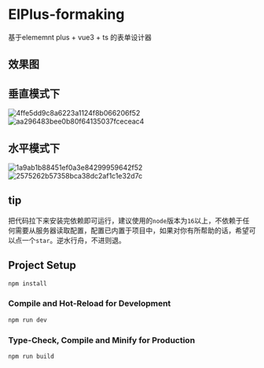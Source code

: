 # ElPlus-formaking

基于elememnt plus + vue3 + ts 的表单设计器

## 效果图
## 垂直模式下
![4ffe5dd9c8a6223a1124f8b066206f52](https://github.com/user-attachments/assets/7fa98393-598c-4f01-9b28-0a1d2da4326f)
![aa296483bee0b80f64135037fceceac4](https://github.com/user-attachments/assets/d8a291ff-f5f8-406f-85ef-e3dfa7825481)
## 水平模式下
![1a9ab1b88451ef0a3e84299959642f52](https://github.com/user-attachments/assets/1d078cb6-4537-4fc4-8c93-df13c70844f3)
![2575262b57358bca38dc2af1c1e32d7c](https://github.com/user-attachments/assets/712af8c4-43be-4f96-86c3-9201f70d2fbf)

## tip
把代码拉下来安装完依赖即可运行，建议使用的`node`版本为`16`以上，不依赖于任何需要从服务器读取配置，配置已内置于项目中，如果对你有所帮助的话，希望可以点一个`star`。逆水行舟，不进则退。

## Project Setup

```sh
npm install
```

### Compile and Hot-Reload for Development

```sh
npm run dev
```

### Type-Check, Compile and Minify for Production

```sh
npm run build
```
